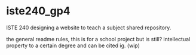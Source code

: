 # iste240_gp4
ISTE 240 designing a website to teach a subject shared repository.

the general readme rules, this is for a school project but is still? intellectual property to a certain degree and can be cited ig. (wip)